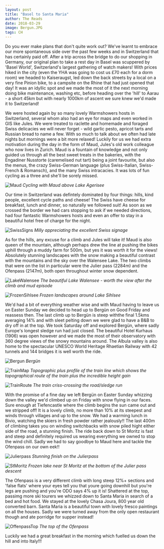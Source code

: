 ```yaml
---
layout: post
title: "Basel to Santa Maria"
author: The Reads
date: 2018-03-29
image: Bergun.JPG
tags: CH
---
```


Do you ever make plans that don't quite work out? We've learnt to embrace our more spontaneous side over the past few weeks and in Switzerland that has certainly paid off. After a trip across the bridge to do our shopping in Germany, our original plan to take a rest day in Basel was scuppered by 'Basel World', Switzerland's largest gathering of watch makers! With prices hiked in the city (even the YHA was going to cost us £70 each for a dorm room) we headed to Kaiseraugst, led down the back streets by a local on a very fine Pinion bike, to a campsite on the Rhine that had just opened that day! It was an idyllic spot and we made the most of it the next morning doing bike maintenance, washing etc, before heading over the 'hill' to Aarau - a short 45km but with nearly 1000km of ascent we sure knew we'd made it to Switzerland!  

We were hosted again by so many lovely Warmshowers hosts in Switzerland, several whom also had an eye for maps and even worked in GIS like Jules. We were treated to raclette and homemade and foraged Swiss delicacies we will never forget - wild garlic pesto, apricot tarts and Russian bread to name a few. With so much to talk about we often had late nights but mornings were a bit more relaxed! Luckily for us we had extra motivation during the day in the form of Maud, Jules's old work colleague who now lives in Zurich. Maud is a fountain of knowledge and not only guided us through all the best sweet treats in the bakeries, with the Engadiner Nusstorte (caremelised nut tart) being a joint favourite, but also the menus, the crazy Swiss-German language (plus Swiss-Italian, Swiss-French & Romansch), and the many Swiss intracacies. It was lots of fun cycling as a three and she'll be sorely missed.  

![Maud](assets/img/Maud.jpg) *Cycling with Maud above Lake Agerisee*

Our time in Switzerland was defintely dominated by four things: hills, kind people, excellent cycle paths and cheese! The Swiss have cheese for breakfast, lunch and dinner, so naturally we followed suit! As soon as we crossed the border we had cars stopping to ask if we needed directions, had four fantastic Warmshowers hosts and even an offer to stay in a beautiful hotel free of charge for the night. 

![SwissSigns](assets/img/SwissSigns.jpg) *Milly appreciating the excellent Swiss signage*

As for the hills, any excuse for a climb and Jules will take it! Maud is also queen of the mountain, although perhaps drew the line at pushing the bikes uphill through a muddy farm for 500m, but yes it was worth it for the views! Absolutely stunning landscapes with the snow making a beautiful contrast with the mountains and the sky over the Walensee Lake. The two climbs that were on the list in particular were the Julier pass (2284m) and the Ofenpass (2147m), both open throughout winter snow dependent. 

![LakeWalensee](assets/img/LakeWalensee.jpg) *The beautiful Lake Walensee - worth the view after the climb and mud episode* 

![FrozenSihlsee](assets/img/FrozenSihlsee.jpg) *Frozen landscapes around Lake Sihlsee*

We'd had a bit of everything weather wise and with Maud having to leave us on Easter Sunday we decided to head up to Bergün on Good Friday and reassess then. The last climb up to Bergün is steep withthe final 1.5kms averaging 14% and with sleet pelting down we were glad to have a B&B to dry off in at the top. We took Saturday off and explored Bergün, where sadly Europe's longest sledge run had just closed. The beautiful Hotel Kurhaus (1906) was open however and we made the most of their observatory with 360 degree views of the snowy mountains around. The Albula valley is also home to the spectacular UNESCO World Heritage Rhaetian Railway with 42 tunnels and 144 bridges it is well worth the ride. 

![Bergun](assets/img/Bergun.JPG) *Bergün*

![TrainMap](assets/img/TrainMap.jpg) *Topographic plus profile of the train line which shows the topographical route of the train plus the incredible height gain*  

![TrainRoute](assets/img/TrainRoute.jpg) *The train criss-crossing the road/sledge run*

With the promise of a fine day we left Bergün on Easter Sunday whizzing down the valley we'd climbed up on Friday with snow flying in our faces. Sure enough at Tiefencastle where the climb begins the sun came out and we stripped off! It is a lovely climb, no more than 10% at its steepest and winds through villages and up to the snow. We had a warming lunch in Bivio, watching the skiers in fresh powder rather jealously!! The last 400m of climbing takes you on winding switchbacks with snow piled hight either side of the road, a stunning finish. The ride back down to St Moritz is fast and steep and definitely required us wearing everything we owned to stop the wind chill. Sadly we had to say goodbye to Maud here and tackle the Ofenpass on our own eek!!  

![Julierpass](assets/img/Julierpass.jpg) *Stunning finish on the Julierpass*

![StMoritz](assets/img/StMoritz.jpg) *Frozen lake near St Moritz at the bottom of the Julier pass descent*

The Ofenpass is a very different climb with long steep 12%+ sections and 'false flats' where your eyes tell you that youre going downhill but you're legs are pushing and you're ODO says 4% up it is! Shattered at the top, passimg more ski tourers we whizzed down to Santa Maria in search of a bed and hot food. We stayed at the lovely Chasa Joura, 800 year old converted barn. Santa Maria is a beautiful town with lovely fresco paintings on all the houses. Sadly we were turned away from the only open restaurant though and ate porridge for supper instead!  

![OffenpassTop](assets/img/OffenpassTop.jpg) *The top of the Ofenpass*

Luckily we had a great breakfast in the morning which fuelled us down the hill and into Italy!!!

